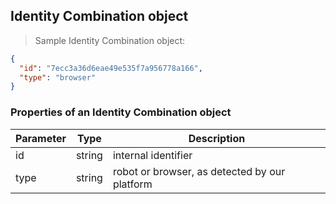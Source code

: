 ## Identity Combination object

> Sample Identity Combination object:

```json
{
  "id": "7ecc3a36d6eae49e535f7a956778a166",
  "type": "browser"
}
```

### Properties of an Identity Combination object

Parameter  | Type   | Description
---------- | ------ | --------------------------------------------------------
id         | string | internal identifier
type       | string | robot or browser, as detected by our platform

